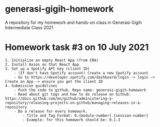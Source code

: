 # generasi-gigih-homework
A repository for my homework and hands-on class in Generasi Gigih Intermediate Class 2021

# Homework task #3 on 10 July 2021
	1. Initialize an empty React App (from CRA)
	2. Install Axios on that React App
	3. Set up a Spotify API key (client ID)
		- (If don't have Spotify account) Create a new Spotify account
		- Go to https://developer.spotify.com/dashboard/login -> login -> Create an App -> ensure you get the client ID
	4. Submission guidelines
		- Push the code to github. Repo name: generasi-gigih-homework
		- Read about git tags and how to do release on Github: https://docs.github.com/en/github/administering-a-repository/releasing-projects-on-github/managing-releases-in-a-repository
		- Do a release for every homework.
			- Title and Tag Format: 0.{module-number}.{session-number}
			- Example: for this homework should be: 0.1.3